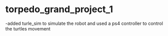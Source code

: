 # torpedo_grand_project_1
-added turle_sim to simulate the robot and used a ps4 controller to control the turtles movement
